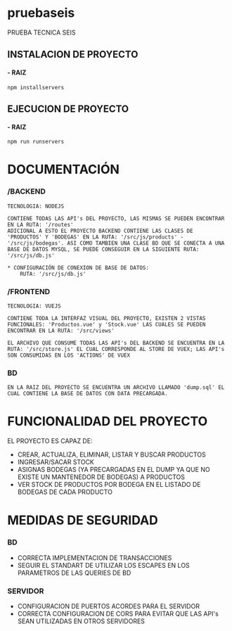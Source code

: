 # pruebaseis

PRUEBA TECNICA SEIS 

## INSTALACION DE PROYECTO

#### - RAIZ
```
npm installservers
```

## EJECUCION DE PROYECTO

#### - RAIZ
```
npm run runservers
```

# DOCUMENTACIÓN
### /BACKEND
```
TECNOLOGIA: NODEJS

CONTIENE TODAS LAS API's DEL PROYECTO, LAS MISMAS SE PUEDEN ENCONTRAR EN LA RUTA: '/routes'
ADICIONAL A ESTO EL PROYECTO BACKEND CONTIENE LAS CLASES DE 'PRODUCTOS' Y 'BODEGAS' EN LA RUTA: '/src/js/products' - '/src/js/bodegas'. ASI COMO TAMBIEN UNA CLASE BD QUE SE CONECTA A UNA BASE DE DATOS MYSQL, SE PUEDE CONSEGUIR EN LA SIGUIENTE RUTA: '/src/js/db.js'

* CONFIGURACIÓN DE CONEXION DE BASE DE DATOS:
    RUTA: '/src/js/db.js'
```

### /FRONTEND
```
TECNOLOGIA: VUEJS

CONTIENE TODA LA INTERFAZ VISUAL DEL PROYECTO, EXISTEN 2 VISTAS FUNCIONALES: 'Productos.vue' y 'Stock.vue' LAS CUALES SE PUEDEN ENCONTRAR EN LA RUTA: '/src/views'

EL ARCHIVO QUE CONSUME TODAS LAS API's DEL BACKEND SE ENCUENTRA EN LA RUTA: '/src/store.js' EL CUAL CORRESPONDE AL STORE DE VUEX; LAS API's SON CONSUMIDAS EN LOS 'ACTIONS' DE VUEX
```

### BD
```
EN LA RAIZ DEL PROYECTO SE ENCUENTRA UN ARCHIVO LLAMADO 'dump.sql' EL CUAL CONTIENE LA BASE DE DATOS CON DATA PRECARGADA.
```

# FUNCIONALIDAD DEL PROYECTO

EL PROYECTO ES CAPAZ DE:
*   CREAR, ACTUALIZA, ELIMINAR, LISTAR Y BUSCAR PRODUCTOS
*   INGRESAR/SACAR STOCK
*   ASIGNAS BODEGAS (YA PRECARGADAS EN EL DUMP YA QUE NO EXISTE UN MANTENEDOR DE BODEGAS) A PRODUCTOS
*   VER STOCK DE PRODUCTOS POR BODEGA EN EL LISTADO DE BODEGAS DE CADA PRODUCTO

# MEDIDAS DE SEGURIDAD
### BD
*   CORRECTA IMPLEMENTACION DE TRANSACCIONES
*   SEGUIR EL STANDART DE UTILIZAR LOS ESCAPES EN LOS PARAMETROS DE LAS QUERIES DE BD

### SERVIDOR
*   CONFIGURACION DE PUERTOS ACORDES PARA EL SERVIDOR
*   CORRECTA CONFIGURACION DE CORS PARA EVITAR QUE LAS API's SEAN UTILIZADAS EN OTROS SERVIDORES
